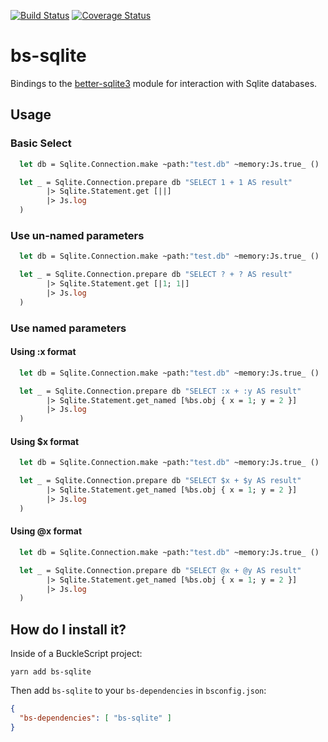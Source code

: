 [![Build Status](https://www.travis-ci.org/scull7/bs-sqlite.svg?branch=master)](https://www.travis-ci.org/scull7/bs-sqlite)
[![Coverage Status](https://coveralls.io/repos/github/scull7/bs-sqlite/badge.svg?branch=master)](https://coveralls.io/github/scull7/bs-sqlite?branch=master)

# bs-sqlite
Bindings to the [better-sqlite3] module for interaction with Sqlite databases.

## Usage

### Basic Select
```ocaml
  let db = Sqlite.Connection.make ~path:"test.db" ~memory:Js.true_ ()

  let _ = Sqlite.Connection.prepare db "SELECT 1 + 1 AS result"
        |> Sqlite.Statement.get [||]
        |> Js.log
  )
```

### Use un-named parameters
```ocaml
  let db = Sqlite.Connection.make ~path:"test.db" ~memory:Js.true_ ()

  let _ = Sqlite.Connection.prepare db "SELECT ? + ? AS result"
        |> Sqlite.Statement.get [|1; 1|]
        |> Js.log
  )
```

### Use named parameters

#### Using :x format
```ocaml
  let db = Sqlite.Connection.make ~path:"test.db" ~memory:Js.true_ ()

  let _ = Sqlite.Connection.prepare db "SELECT :x + :y AS result"
        |> Sqlite.Statement.get_named [%bs.obj { x = 1; y = 2 }]
        |> Js.log
  )
```

#### Using $x format
```ocaml
  let db = Sqlite.Connection.make ~path:"test.db" ~memory:Js.true_ ()

  let _ = Sqlite.Connection.prepare db "SELECT $x + $y AS result"
        |> Sqlite.Statement.get_named [%bs.obj { x = 1; y = 2 }]
        |> Js.log
  )
```

#### Using @x format
```ocaml
  let db = Sqlite.Connection.make ~path:"test.db" ~memory:Js.true_ ()

  let _ = Sqlite.Connection.prepare db "SELECT @x + @y AS result"
        |> Sqlite.Statement.get_named [%bs.obj { x = 1; y = 2 }]
        |> Js.log
  )
```

## How do I install it?

Inside of a BuckleScript project:

```shell
yarn add bs-sqlite
```

Then add `bs-sqlite` to your `bs-dependencies` in `bsconfig.json`:

```json
{
  "bs-dependencies": [ "bs-sqlite" ]
}
```

[better-sqlite3]: https://github.com/JoshuaWise/better-sqlite3
